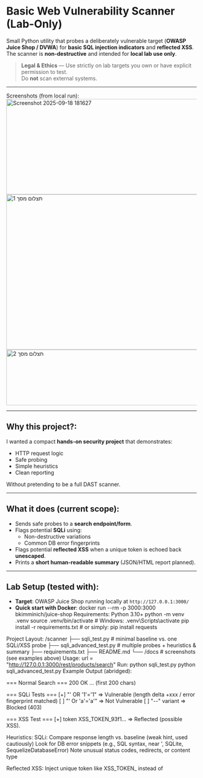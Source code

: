 # Basic Web Vulnerability Scanner (Lab-Only)

Small Python utility that probes a deliberately vulnerable target (**OWASP Juice Shop / DVWA**) for **basic SQL injection indicators** and **reflected XSS**.  
The scanner is **non-destructive** and intended for **local lab use only**.

> **Legal & Ethics** — Use strictly on lab targets you own or have explicit permission to test.  
> Do **not** scan external systems.

---

Screenshots (from local run):
<img width="641" height="252" alt="Screenshot 2025-09-18 181627" src="https://github.com/user-attachments/assets/2c9c47e0-e875-4de1-881a-7259ab601971" />
<img width="637" height="410" alt="תצלום מסך 1" src="https://github.com/user-attachments/assets/ce44a367-df41-4521-8a03-05b02684fced" />
<img width="526" height="147" alt="תצלום מסך 2" src="https://github.com/user-attachments/assets/181ac065-26d4-4b3d-bb1b-05eb7cb8e584" />


---

##  Why this project?:
I wanted a compact **hands-on security project** that demonstrates:
- HTTP request logic
- Safe probing
- Simple heuristics
- Clean reporting

Without pretending to be a full DAST scanner.

---

## What it does (current scope):
- Sends safe probes to a **search endpoint/form**.
- Flags potential **SQLi** using:
  - Non-destructive variations  
  - Common DB error fingerprints
- Flags potential **reflected XSS** when a unique token is echoed back **unescaped**.
- Prints a **short human-readable summary** (JSON/HTML report planned).

---

## Lab Setup (tested with):
- **Target**: OWASP Juice Shop running locally at `http://127.0.0.1:3000/`
- **Quick start with Docker**:
  docker run --rm -p 3000:3000 bkimminich/juice-shop
Requirements: 
Python 3.10+
python -m venv .venv
source .venv/bin/activate   # Windows: .venv\Scripts\activate
pip install -r requirements.txt   # or simply: pip install requests

Project Layout:
/scanner
  ├── sqli_test.py              # minimal baseline vs. one SQLi/XSS probe
  ├── sqli_advanced_test.py     # multiple probes + heuristics & summary
  ├── requirements.txt
  ├── README.md
  └── /docs                     # screenshots (see examples above)
Usage:
url = "http://127.0.0.1:3000/rest/products/search"
Run:
python sqli_test.py
python sqli_advanced_test.py
Example Output (abridged):

=== Normal Search ===
200 OK ... (first 200 chars)

=== SQLi Tests ===
[+] "' OR '1'='1"  ⇒ Vulnerable (length delta +xxx / error fingerprint matched)
[ ] "' Or 'a'='a'" ⇒ Not Vulnerable
[ ] "--" variant   ⇒ Blocked (403)

=== XSS Test ===
[+] token XSS_TOKEN_93f1... ⇒ Reflected (possible XSS).


Heuristics:
SQLi:
Compare response length vs. baseline (weak hint, used cautiously)
Look for DB error snippets (e.g., SQL syntax, near ', SQLite, SequelizeDatabaseError)
Note unusual status codes, redirects, or content type

Reflected XSS:
Inject unique token like XSS_TOKEN_<random> instead of <script>
Flag if it appears unescaped in HTML/JSON (no &lt; &gt;) or inside attributes

Design Choices:
Keep scripts small and readable
Prefer non-destructive probes
Label findings as “possible / suspicious” with explicit evidence, not absolute truths

Results (sample, local):
Target: single endpoint (/rest/products/search)
Requests: ~5–10
Findings: 1 SQLi hint + 1 reflected XSS hint
Runtime: < 2s on a laptop

Roadmap:
CLI via argparse (--url, --mode, --timeout, --json-report)
Robust exception handling & retries
Simple crawler + form enumeration
JSON/HTML report with counts & evidence
Stored-XSS check (delayed verification)
Throttling + optional asyncio

Known Limitations:
Heuristics may cause false positives/negatives
Current focus: single endpoint only
No authentication flows yet

Safety Notes:
Destructive payloads are intentionally excluded
Even in labs: add throttling to avoid overwhelming services

License:
MIT


Author:
Benny Giorno 
